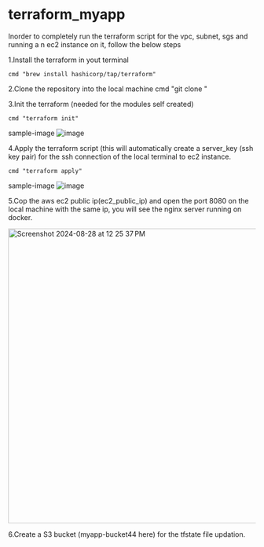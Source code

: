 # terraform_myapp

Inorder to completely run the terraform script for the vpc, subnet, sgs and running a n ec2 instance on it, follow the below steps

1.Install the terraform in yout terminal 

    cmd "brew install hashicorp/tap/terraform"

2.Clone the repository into the local machine
    cmd "git clone <repository-url>"
    
3.Init the terraform (needed for the modules self created)

    cmd "terraform init"
    
sample-image
    ![image](https://github.com/user-attachments/assets/981246d4-584d-4ec4-960a-f621cdc6dee2)
    
4.Apply the terraform script (this will automatically create a server_key (ssh key pair) for the ssh connection of the local terminal to ec2 instance.

    cmd "terraform apply"  

sample-image
    ![image](https://github.com/user-attachments/assets/5a18aedc-7d84-4970-85aa-ff3ef7301f79)


5.Cop the aws ec2 public ip(ec2_public_ip) and open the port 8080 on the local machine with the same ip, you will see the nginx server running on docker.

  <img width="600" alt="Screenshot 2024-08-28 at 12 25 37 PM" src="https://github.com/user-attachments/assets/e3a83434-f0bd-4890-b12d-24236c81941c">

6.Create a S3 bucket (myapp-bucket44 here) for the tfstate file updation.
